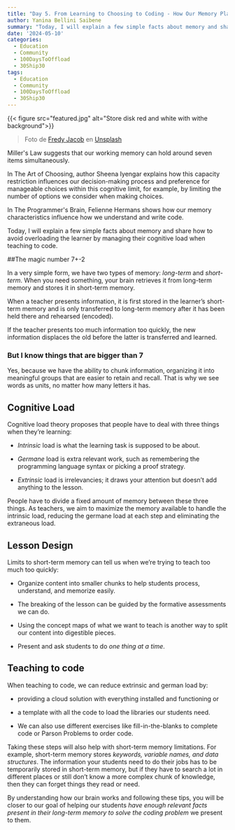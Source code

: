 ```yaml
---
title: "Day 5. From Learning to Choosing to Coding - How Our Memory Plays a Central Role"
author: Yanina Bellini Saibene
summary: "Today, I will explain a few simple facts about memory and share how to avoid overloading the learner by managing their cognitive load when teaching to code."
date: '2024-05-10'
categories:
  - Education
  - Community
  - 100DaysToOffload
  - 30Ship30
tags:
  - Education
  - Community
  - 100DaysToOffload
  - 30Ship30
---
```


{{< figure src="featured.jpg" alt="Store disk red and white with withe background">}}

> Foto de <a href="https://unsplash.com/es/@thefredyjacob?utm_content=creditCopyText&utm_medium=referral&utm_source=unsplash">Fredy Jacob</a> en <a href="https://unsplash.com/es/fotos/disquete-rojo-y-blanco-sobre-superficie-blanca-t0SlmanfFcg?utm_content=creditCopyText&utm_medium=referral&utm_source=unsplash">Unsplash</a>
  

Miller's Law suggests that our working memory can hold around seven items simultaneously.

In The Art of Choosing, author Sheena Iyengar explains how this capacity restriction influences our decision-making process and preference for manageable choices within this cognitive limit, for example, by limiting the number of options we consider when making choices.

In The Programmer's Brain, Felienne Hermans shows how our memory characteristics influence how we understand and write code.

Today, I will explain a few simple facts about memory and share how to avoid overloading the learner by managing their cognitive load when teaching to code.

##The magic number 7+-2

In a very simple form, we have two types of memory: _long-term_ and _short-term_.  When you need something, your brain retrieves it from long-term memory and stores it in short-term memory.

When a teacher presents information, it is first stored in the learner’s short-term memory and is only transferred to long-term memory after it has been held there and rehearsed (encoded).

If the teacher presents too much information too quickly, the new information displaces the old before the latter is transferred and learned.

### But I know things that are bigger than 7

Yes, because we have the ability to chunk information, organizing it into meaningful groups that are easier to retain and recall. That is why we see words as units, no matter how many letters it has.

## Cognitive Load

Cognitive load theory proposes that people have to deal with three things when they’re learning:

* _Intrinsic_ load is what the learning task is supposed to be about.

* _Germane_ load is extra relevant work, such as remembering the programming language syntax or picking a proof strategy.

* _Extrinsic_ load is irrelevancies; it draws your attention but doesn’t add anything to the lesson.

People have to divide a fixed amount of memory between these three things. As teachers, we aim to maximize the memory available to handle the intrinsic load, reducing the germane load at each step and eliminating the extraneous load.

## Lesson Design

Limits to short-term memory can tell us when we’re trying to teach too much too quickly:

* Organize content into smaller chunks to help students process, understand, and memorize easily.

* The breaking of the lesson can be guided by the formative assessments we can do.

* Using the concept maps of what we want to teach is another way to split our content into digestible pieces.

* Present and ask students to do _one thing at a time_.

## Teaching to code

When teaching to code, we can reduce extrinsic and german load by:

* providing a cloud solution with everything installed and functioning or

* a template with all the code to load the libraries our students need.

* We can also use different exercises like fill-in-the-blanks to complete code or Parson Problems to order code.

Taking these steps will also help with short-term memory limitations. For example, short-term memory stores _keywords, variable names, and data structures_. The information your students need to do their jobs has to be temporarily stored in short-term memory, but if they have to search a lot in different places or still don’t know a more complex chunk of knowledge, then they can forget things they read or need.

By understanding how our brain works and following these tips, you will be closer to our goal of helping our students _have enough relevant facts present in their long-term memory to solve the coding problem_ we present to them.